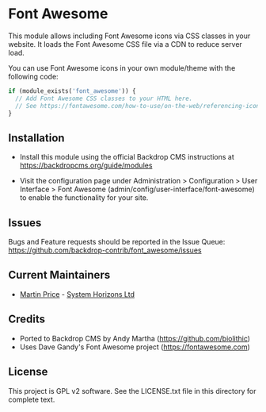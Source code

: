 Font Awesome
============

This module allows including Font Awesome icons via CSS classes in your website.
It loads the Font Awesome CSS file via a CDN to reduce server load.

You can use Font Awesome icons in your own module/theme with the following code:

``` php
if (module_exists('font_awesome')) {
  // Add Font Awesome CSS classes to your HTML here.
  // See https://fontawesome.com/how-to-use/on-the-web/referencing-icons/basic-use for examples.
}
```

Installation
------------

- Install this module using the official Backdrop CMS instructions at
  https://backdropcms.org/guide/modules

- Visit the configuration page under Administration > Configuration > User
  Interface > Font Awesome (admin/config/user-interface/font-awesome) to enable
  the functionality for your site.

Issues
------

Bugs and Feature requests should be reported in the Issue Queue:
https://github.com/backdrop-contrib/font_awesome/issues

Current Maintainers
-------------------

- [Martin Price](https://github.com/yorkshire-pudding) - [System Horizons Ltd](https://www.systemhorizons.co.uk)

Credits
-------

- Ported to Backdrop CMS by Andy Martha (https://github.com/biolithic)
- Uses Dave Gandy's Font Awesome project (https://fontawesome.com)

License
-------

This project is GPL v2 software. See the LICENSE.txt file in this directory for
complete text.

